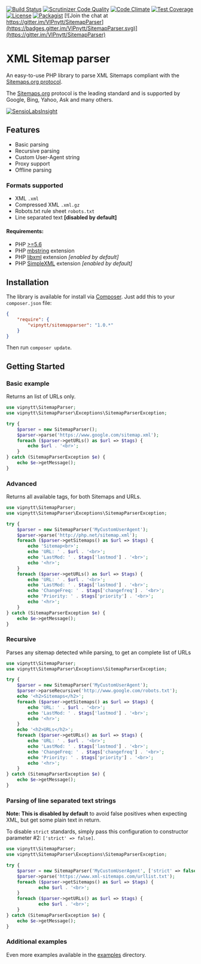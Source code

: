 [![Build Status](https://travis-ci.org/VIPnytt/SitemapParser.svg?branch=master)](https://travis-ci.org/VIPnytt/X-Robots-Tag-parser)
[![Scrutinizer Code Quality](https://scrutinizer-ci.com/g/VIPnytt/SitemapParser/badges/quality-score.png?b=master)](https://scrutinizer-ci.com/g/VIPnytt/SitemapParser/?branch=master)
[![Code Climate](https://codeclimate.com/github/VIPnytt/SitemapParser/badges/gpa.svg)](https://codeclimate.com/github/VIPnytt/SitemapParser)
[![Test Coverage](https://codeclimate.com/github/VIPnytt/SitemapParser/badges/coverage.svg)](https://codeclimate.com/github/VIPnytt/SitemapParser/coverage)
[![License](https://poser.pugx.org/VIPnytt/SitemapParser/license)](https://github.com/VIPnytt/SitemapParser/blob/master/LICENSE)
[![Packagist](https://img.shields.io/packagist/v/VIPnytt/SitemapParser.svg)](https://packagist.org/packages/VIPnytt/SitemapParser)
[![Join the chat at https://gitter.im/VIPnytt/SitemapParser](https://badges.gitter.im/VIPnytt/SitemapParser.svg)](https://gitter.im/VIPnytt/SitemapParser)

# XML Sitemap parser
An easy-to-use PHP library to parse XML Sitemaps compliant with the [Sitemaps.org protocol](http://www.sitemaps.org/protocol.html).

The [Sitemaps.org](http://www.sitemaps.org/) protocol is the leading standard and is supported by Google, Bing, Yahoo, Ask and many others.

[![SensioLabsInsight](https://insight.sensiolabs.com/projects/2d3fbd49-66c4-4ab9-9007-aaeec6956d30/big.png)](https://insight.sensiolabs.com/projects/2d3fbd49-66c4-4ab9-9007-aaeec6956d30)

## Features
- Basic parsing
- Recursive parsing
- Custom User-Agent string
- Proxy support
- Offline parsing

### Formats supported
- XML `.xml`
- Compressed XML `.xml.gz`
- Robots.txt rule sheet `robots.txt`
- Line separated text __[disabled by default]__

#### Requirements:
- PHP [>=5.6](http://php.net/supported-versions.php)
- PHP [mbstring](http://php.net/manual/en/book.mbstring.php) extension
- PHP [libxml](http://php.net/manual/en/book.libxml.php) extension _[enabled by default]_
- PHP [SimpleXML](http://php.net/manual/en/book.simplexml.php) extension _[enabled by default]_

## Installation
The library is available for install via [Composer](https://getcomposer.org). Just add this to your `composer.json` file:
```json
{
    "require": {
        "vipnytt/sitemapparser": "1.0.*"
    }
}
```
Then run `composer update`.

## Getting Started

### Basic example
Returns an list of URLs only.
```php
use vipnytt\SitemapParser;
use vipnytt\SitemapParser\Exceptions\SitemapParserException;

try {
    $parser = new SitemapParser();
    $parser->parse('https://www.google.com/sitemap.xml');
    foreach ($parser->getURLs() as $url => $tags) {
        echo $url . '<br>';
    }
} catch (SitemapParserException $e) {
    echo $e->getMessage();
}
```

### Advanced
Returns all available tags, for both Sitemaps and URLs.
```php
use vipnytt\SitemapParser;
use vipnytt\SitemapParser\Exceptions\SitemapParserException;

try {
    $parser = new SitemapParser('MyCustomUserAgent');
    $parser->parse('http://php.net/sitemap.xml');
    foreach ($parser->getSitemaps() as $url => $tags) {
        echo 'Sitemap<br>';
        echo 'URL: ' . $url . '<br>';
        echo 'LastMod: ' . $tags['lastmod'] . '<br>';
        echo '<hr>';
    }
    foreach ($parser->getURLs() as $url => $tags) {
        echo 'URL: ' . $url . '<br>';
        echo 'LastMod: ' . $tags['lastmod'] . '<br>';
        echo 'ChangeFreq: ' . $tags['changefreq'] . '<br>';
        echo 'Priority: ' . $tags['priority'] . '<br>';
        echo '<hr>';
    }
} catch (SitemapParserException $e) {
    echo $e->getMessage();
}
```

### Recursive
Parses any sitemap detected while parsing, to get an complete list of URLs
```php
use vipnytt\SitemapParser;
use vipnytt\SitemapParser\Exceptions\SitemapParserException;

try {
    $parser = new SitemapParser('MyCustomUserAgent');
    $parser->parseRecursive('http://www.google.com/robots.txt');
    echo '<h2>Sitemaps</h2>';
    foreach ($parser->getSitemaps() as $url => $tags) {
        echo 'URL: ' . $url . '<br>';
        echo 'LastMod: ' . $tags['lastmod'] . '<br>';
        echo '<hr>';
    }
    echo '<h2>URLs</h2>';
    foreach ($parser->getURLs() as $url => $tags) {
        echo 'URL: ' . $url . '<br>';
        echo 'LastMod: ' . $tags['lastmod'] . '<br>';
        echo 'ChangeFreq: ' . $tags['changefreq'] . '<br>';
        echo 'Priority: ' . $tags['priority'] . '<br>';
        echo '<hr>';
    }
} catch (SitemapParserException $e) {
    echo $e->getMessage();
}
```

### Parsing of line separated text strings
__Note: This is disabled by default__ to avoid false positives when expecting XML, but get some plain text in return.

To disable `strict` standards, simply pass this configuration to constructor parameter #2: ````['strict' => false]````.
```php
use vipnytt\SitemapParser;
use vipnytt\SitemapParser\Exceptions\SitemapParserException;

try {
    $parser = new SitemapParser('MyCustomUserAgent', ['strict' => false]);
    $parser->parse('https://www.xml-sitemaps.com/urllist.txt');
    foreach ($parser->getSitemaps() as $url => $tags) {
            echo $url . '<br>';
    }
    foreach ($parser->getURLs() as $url => $tags) {
            echo $url . '<br>';
    }
} catch (SitemapParserException $e) {
    echo $e->getMessage();
}
```

### Additional examples
Even more examples available in the [examples](https://github.com/VIPnytt/SitemapParser/tree/master/examples) directory.
